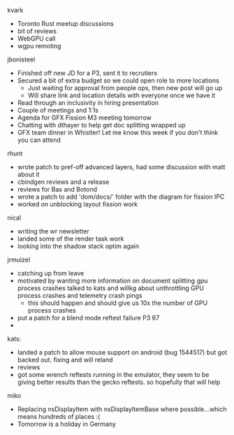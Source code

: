 kvark
  * Toronto Rust meetup discussions
  * bit of reviews
  * WebGPU call
  * wgpu remoting

jbonisteel
  * Finished off new JD for a P3, sent it to recrutiers
  * Secured a bit of extra budget so we could open role to more locations
    * Just waiting for approval from people ops, then new post will go up
    * Will share link and location details with everyone once we have it
  * Read through an inclusivity in hiring presentation
  * Couple of meetings and 1:1s 
  * Agenda for GFX Fission M3 meeting tomorrow
  * Chatting with dthayer to help get doc splitting wrapped up
  * GFX team dinner in Whistler! Let me know this week if you don't think you can attend

rhunt
  * wrote patch to pref-off advanced layers, had some discussion with matt about it
  * cbindgen reviews and a release
  * reviews for Bas and Botond
  * wrote a patch to add 'dom/docs/' folder with the diagram for fission IPC
  * worked on unblocking layout fission work

nical
  * writing the wr newsletter
  * landed some of the render task work
  * looking into the shadow stack optim again

jrmuizel
  * catching up from leave
  * motivated by wanting more information on document splitting gpu process crashes talked to kats and willkg about unthrottling GPU process crashes and telemetry crash pings
    * this should happen and should give us 10x the number of GPU process crashes
  * put a patch for a blend mode reftest failure P3 67
  * 

kats:
  * landed a patch to allow mouse support on android (bug 1544517) but got backed out. fixing and will reland
  * reviews
  * got some wrench reftests running in the emulator, they seem to be giving better results than the gecko reftests. so hopefully that will help

miko
  * Replacing nsDisplayItem with nsDisplayItemBase where possible...which means hundreds of places :(
  * Tomorrow is a holiday in Germany

